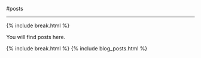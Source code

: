 ---
---
#posts 

-------------
{% include break.html %}

You will find posts here.

{% include break.html %}
{% include blog_posts.html %}